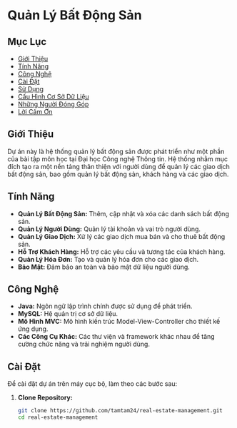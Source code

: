 # Quản Lý Bất Động Sản

## Mục Lục
- [Giới Thiệu](#giới-thiệu)
- [Tính Năng](#tính-năng)
- [Công Nghệ](#công-nghệ)
- [Cài Đặt](#cài-đặt)
- [Sử Dụng](#sử-dụng)
- [Cấu Hình Cơ Sở Dữ Liệu](#cấu-hình-cơ-sở-dữ-liệu)
- [Những Người Đóng Góp](#những-người-đóng-góp)
- [Lời Cảm Ơn](#lời-cảm-ơn)

## Giới Thiệu
Dự án này là hệ thống quản lý bất động sản được phát triển như một phần của bài tập môn học tại Đại học Công nghệ Thông tin. Hệ thống nhằm mục đích tạo ra một nền tảng thân thiện với người dùng để quản lý các giao dịch bất động sản, bao gồm quản lý bất động sản, khách hàng và các giao dịch.

## Tính Năng
- **Quản Lý Bất Động Sản:** Thêm, cập nhật và xóa các danh sách bất động sản.
- **Quản Lý Người Dùng:** Quản lý tài khoản và vai trò người dùng.
- **Quản Lý Giao Dịch:** Xử lý các giao dịch mua bán và cho thuê bất động sản.
- **Hỗ Trợ Khách Hàng:** Hỗ trợ các yêu cầu và tương tác của khách hàng.
- **Quản Lý Hóa Đơn:** Tạo và quản lý hóa đơn cho các giao dịch.
- **Bảo Mật:** Đảm bảo an toàn và bảo mật dữ liệu người dùng.

## Công Nghệ
- **Java:** Ngôn ngữ lập trình chính được sử dụng để phát triển.
- **MySQL:** Hệ quản trị cơ sở dữ liệu.
- **Mô Hình MVC:** Mô hình kiến trúc Model-View-Controller cho thiết kế ứng dụng.
- **Các Công Cụ Khác:** Các thư viện và framework khác nhau để tăng cường chức năng và trải nghiệm người dùng.

## Cài Đặt
Để cài đặt dự án trên máy cục bộ, làm theo các bước sau:

1. **Clone Repository:**
   ```bash
   git clone https://github.com/tamtam24/real-estate-management.git
   cd real-estate-management
